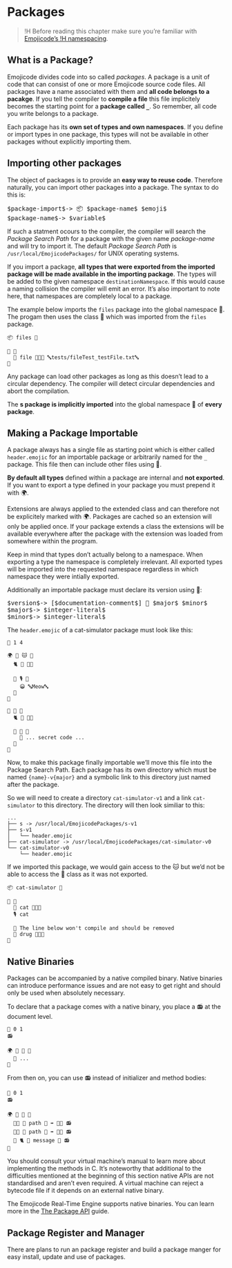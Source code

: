 # Packages

>!H Before reading this chapter make sure you’re familiar with [Emojicode’s
>!H namespacing](types.html#namespaces).

## What is a Package?

Emojicode divides code into so called *packages*. A package is a unit of code
that can consist of one or more Emojicode source code files. All packages have a
name associated with them and **all code belongs to a pacakge**. If you tell the
compiler to **compile a file** this file implicitely becomes the starting point
for a **package called `_`**. So remember, all code you write belongs to a
package.

Each package has its **own set of types and own namespaces**. If you define or
import types in one package, this types will not be available in other packages
without explicitly importing them.

## Importing other packages

The object of packages is to provide an **easy way to reuse code**. Therefore
naturally, you can import other packages into a package. The syntax to do this
is:

<pre class="syntax">
$package-import$-> 📦 $package-name$ $emoji$
$package-name$-> $variable$
</pre>

If such a statment ocours to the compiler, the compiler will search the
*Package Search Path* for a package with the given name *package-name* and will
try to import it. The default *Package Search Path* is
`/usr/local/EmojicodePackages/` for UNIX operating systems.

If you import a package, **all types that were exported from the imported
package will be made available in the importing package**. The types will be
added to the given namespace `destinationNamespace`. If this would cause a
naming collision the compiler will emit an error. It’s also important to note
here, that namespaces are completely local to a package.

The example below imports the `files` package into the global namespace 🔴.
The progam then uses the class 📄 which was imported from the
`files` package.

```
📦 files 🔴

🏁 🍇
  🍦 file 🔷📄📜 🔤tests/fileTest_testFile.txt🔤
🍉
```

Any package can load other packages as long as this doesn’t lead to a circular
dependency. The compiler will detect circular dependencies and abort the
compilation.

The **s package is implicitly imported** into the global namespace 🔴 of
**every package**.

## Making a Package Importable

A package always has a single file as starting point which is either called
`header.emojic` for an importable package or arbitrarily named for the `_`
package. This file then can include other files using 📜.

**By default all types** defined within a package are internal and **not
exported**. If you want to export a type defined in your package you must
prepend it with 🌍.

Extensions are always applied to the extended class and can therefore not be
explicitely marked with 🌍. Packages are cached so an extension will only be
applied once. If your package extends a class the extensions will be available
everywhere after the package with the extension was loaded from somewhere within
the program.

Keep in mind that types don’t actually belong to a namespace. When exporting a
type the namespace is completely irrelevant. All exported types will be
imported into the requested namespace regardless in which namespace they were
intially exported.

Additionally an importable package must declare its version using 🔮:

<pre class="syntax">
$version$-> [$documentation-comment$] 🔮 $major$ $minor$
$major$-> $integer-literal$
$minor$-> $integer-literal$
</pre>

The `header.emojic` of a cat-simulator package must look like this:

```
🔮 1 4

🌍 🐇 🐱 🍇
  🐈 🎀 🍇🍉

  🐖 🎙 🍇
    😀 🔤Meow🔤
  🍉
🍉

🐇 💊 🍇
  🐈 🔬 🍇🍉

  🐖 💉 🍇
    👴 ... secret code ...
  🍉
🍉
```

Now, to make this package finally importable we’ll move this file into the
Package Search Path. Each package has its own directory which must be named
`{name}-v{major}` and a symbolic link to this directory just named after the
package.

So we will need to create a directory `cat-simulator-v1` and a link `cat-
simulator` to this directory. The directory will then look similiar to this:

```
...
├── s -> /usr/local/EmojicodePackages/s-v1
├── s-v1
│   └── header.emojic
├── cat-simulator -> /usr/local/EmojicodePackages/cat-simulator-v0
└── cat-simulator-v0
    └── header.emojic
```

If we imported this package, we would gain access to the 🐱 but we’d not be able
to access the 💊 class as it was not exported.

```
📦 cat-simulator 🔴

🏁 🍇
  🍦 cat 🔷🐱🎀
  🎙 cat

  👴 The line below won't compile and should be removed
  🍦 drug 🔷💊🔬
🍉
```

## Native Binaries

Packages can be accompanied by a native compiled binary. Native binaries can
introduce performance issues and are not easy to get right and should only be
used when absolutely necessary.

To declare that a package comes with a native binary, you place a 📻 at the
document level.

```
🔮 0 1
📻

🌍 🐇 📑 🍇
  👴 ...
🍉
```

From then on, you can use 📻 instead of initializer and method bodies:

```
🔮 0 1
📻

🌍 🐇 📑 🍇
  🐇🐖 📁 path 🔡 ➡️ 🍬🚨 📻
  🐇🐖 🔫 path 🔡 ➡️ 🍬🚨 📻
  🍬 🐈 📝 message 🔡 📻
🍉
```

You should consult your virtual machine’s manual to learn more about
implementing the methods in C. It’s noteworthy that additional to the
difficulties mentioned at the beginning of this section native APIs
are not standardised and aren’t even required. A virtual machine can reject
a bytecode file if it depends on an external native binary.

The Emojicode Real-Time Engine supports native binaries. You can learn more
in the [The Package API](../guides/packageAPI.html) guide.

## Package Register and Manager

There are plans to run an package register and build a package manger for easy
install, update and use of packages.

